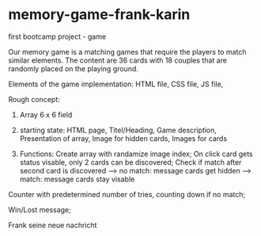 # memory-game-frank-karin
first bootcamp project - game

Our memory game is a matching games that require the players to match similar elements.
The content are 36 cards with 18 couples that are randomly placed on the playing ground.

Elements of the game implementation:
HTML file,
CSS file,
JS file,


Rough concept:

1) Array 6 x 6 field

2) starting state:
HTML page,
Titel/Heading,
Game description,
Presentation of array,
Image for hidden cards,
Images for cards

3) Functions:
Create array with randamize image index;
On click card gets status visable, only 2 cards can be discovered;
Check if match after second card is discovered
--> no match:
    message
    cards get hidden
--> match:
    message
    cards stay visable

Counter with predetermined number of tries, counting down if no match;

Win/Lost message;

Frank seine neue nachricht






